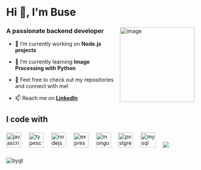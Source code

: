 <h1 align="left">Hi 👋, I'm Buse</h1>

###

 <img align="right" src="https://github.com/user-attachments/assets/ce19a220-152c-495c-93ff-e0cf2fb230b1" alt="image" height="200px"/>

###

<h3 align="left">A passionate backend developer</h3>

- 🔭 I’m currently working on **Node.js projects**

- 🌱 I’m currently learning **Image Processing with Python**

- 💬 Feel free to check out my repositories and connect with me! 

- 📫 Reach me on **[LinkedIn](https://www.linkedin.com/in/buse-yigit)**

###

<h2 align="left">I code with</h2>

###

<div align="left">
  <img src="https://cdn.jsdelivr.net/gh/devicons/devicon/icons/javascript/javascript-original.svg" height="40" alt="javascript logo"  />
  <img width="12" />
  <img src="https://cdn.jsdelivr.net/gh/devicons/devicon/icons/typescript/typescript-original.svg" height="40" alt="typescript logo"  />
  <img width="12" />
  <img src="https://cdn.jsdelivr.net/gh/devicons/devicon/icons/nodejs/nodejs-original.svg" height="40" alt="nodejs logo"  />
  <img width="12" />
  <img src="https://skillicons.dev/icons?i=express" height="40" alt="express logo"  />
  <img width="12" />
  <img src="https://cdn.jsdelivr.net/gh/devicons/devicon/icons/mongodb/mongodb-original.svg" height="40" alt="mongodb logo"  />
  <img width="12" />
  <img src="https://cdn.jsdelivr.net/gh/devicons/devicon/icons/postgresql/postgresql-original.svg" height="40" alt="postgresql logo"  />
  <img width="12" />
  <img src="https://cdn.jsdelivr.net/gh/devicons/devicon/icons/mysql/mysql-original.svg" height="40" alt="mysql logo"  />
  <img width="12" />
  <img src="https://cdn.jsdelivr.net/gh/devicons/devicon@latest/icons/python/python-original-wordmark.svg" />
          
</div>

###

<p align="left"> <img src="https://komarev.com/ghpvc/?username=bygt&label=Profile%20views&color=2ba0e9&style=flat" alt="bygt" /> </p>




